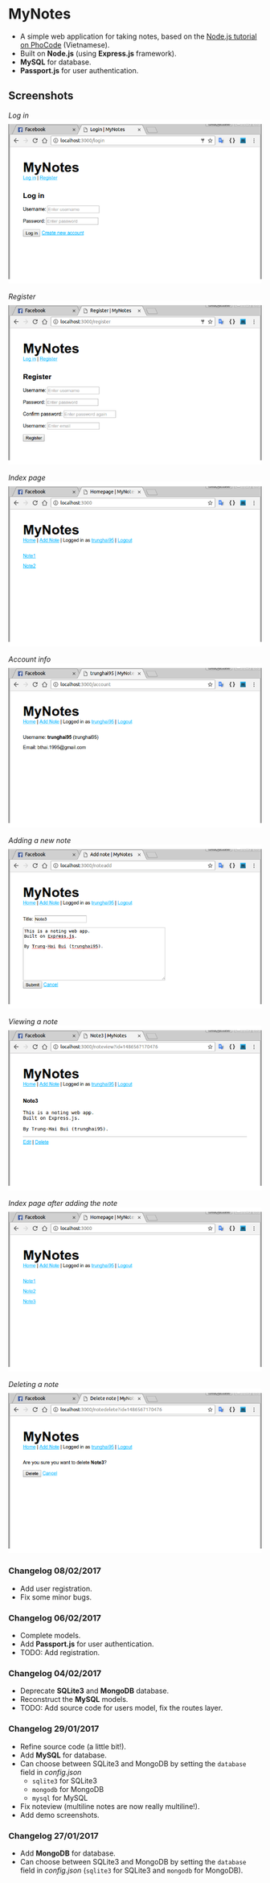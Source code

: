 # MyNotes

- A simple web application for taking notes, based on the [Node.js tutorial on PhoCode](http://phocode.com/javascript/nodejs-lap-trinh-web-voi-node-js/) (Vietnamese).
- Built on __Node.js__ (using __Express.js__ framework).
- __MySQL__ for database.
- __Passport.js__ for user authentication.

## Screenshots
*Log in*  
![Log in](./screenshots/login.png)

*Register*  
![Register](./screenshots/register.png)

*Index page*  
![Index](./screenshots/index.png)

*Account info*  
![Account](./screenshots/account.png)

*Adding a new note*  
![Add note](./screenshots/noteadd.png)

*Viewing a note*  
![View note](./screenshots/noteview.png)

*Index page after adding the note*  
![Index2](./screenshots/index2.png)

*Deleting a note*  
![Delete note](./screenshots/notedelete.png)

### Changelog 08/02/2017

- Add user registration.
- Fix some minor bugs.

### Changelog 06/02/2017

- Complete models.
- Add __Passport.js__ for user authentication.
- TODO: Add registration.

### Changelog 04/02/2017

- Deprecate __SQLite3__ and __MongoDB__ database.
- Reconstruct the __MySQL__ models.
- TODO: Add source code for users model, fix the routes layer.

### Changelog 29/01/2017

- Refine source code (a little bit!).
- Add __MySQL__ for database.
- Can choose between SQLite3 and MongoDB by setting the `database` field in *config.json*
  - `sqlite3` for SQLite3
  - `mongodb` for MongoDB
  - `mysql` for MySQL
- Fix noteview (multiline notes are now really multiline!).
- Add demo screenshots.

### Changelog 27/01/2017

- Add __MongoDB__ for database.
- Can choose between SQLite3 and MongoDB by setting the `database` field in *config.json* (`sqlite3` for SQLite3 and `mongodb` for MongoDB).
